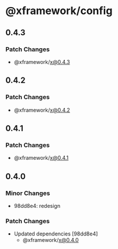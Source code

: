# @xframework/config

## 0.4.3

### Patch Changes

- @xframework/x@0.4.3

## 0.4.2

### Patch Changes

- @xframework/x@0.4.2

## 0.4.1

### Patch Changes

- @xframework/x@0.4.1

## 0.4.0

### Minor Changes

- 98dd8e4: redesign

### Patch Changes

- Updated dependencies [98dd8e4]
  - @xframework/x@0.4.0
